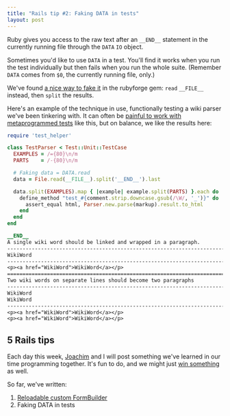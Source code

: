 ```yaml
---
title: "Rails tip #2: Faking DATA in tests"
layout: post
---
```

<p>Ruby gives you access to the raw text after an <code>__END__</code> statement in the currently running file through the <code>DATA</code> <code>IO</code> object.</p>

<p>Sometimes you'd like to use <code>DATA</code> in a test. You'll find it works when you run the test individually but then fails when you run the whole suite. (Remember <code>DATA</code> comes from <code>$0</code>, the currently running file, only.)</p>

<p>We've found <a href="http://codeforpeople.rubyforge.org/svn/rubyforge/tags/0.4.5/lib/rubyforge.rb">a nice way to fake it</a> in the rubyforge gem: <code>read</code> <code>__FILE__</code> instead, then <code>split</code> the results.</p>

<p>Here's an example of the technique in use, functionally testing a wiki parser we've been tinkering with. It can often be <a href="http://blog.jayfields.com/2008/03/testing-anti-pattern-metaprogrammed.html">painful to work with metaprogrammed tests</a> like this, but on balance, we like the results here:</p>

```ruby
require 'test_helper'

class TestParser < Test::Unit::TestCase
  EXAMPLES = /={80}\n/m
  PARTS    = /-{80}\n/m

  # Faking data = DATA.read
  data = File.read(__FILE__).split('__END__').last

  data.split(EXAMPLES).map { |example| example.split(PARTS) }.each do |comment, markup, html|
    define_method "test_#{comment.strip.downcase.gsub(/\W/, '_')}" do
      assert_equal html, Parser.new.parse(markup).result.to_html
    end
  end
end

__END__
A single wiki word should be linked and wrapped in a paragraph.
--------------------------------------------------------------------------------
WikiWord
--------------------------------------------------------------------------------
<p><a href="WikiWord">WikiWord</a></p>
================================================================================
Two wiki words on separate lines should become two paragraphs
--------------------------------------------------------------------------------
WikiWord
WikiWord
--------------------------------------------------------------------------------
<p><a href="WikiWord">WikiWord</a></p>
<p><a href="WikiWord">WikiWord</a></p>

```

<h2>5 Rails tips</h2>

<p>Each day this week, <a href="http://youtube.com/watch?v=J35CuC3ywnc">Joachim</a> and I will post something we've learned in our time programming together. It's fun to do, and we might just <a href="http://railscasts.com/contest">win something</a> as well.</p>

<p>So far, we've written:</p>

<ol>
  <li><a href="{{ site.url }}/2008/04/21/rails-tip-1-reloadable-custom-formbuilder.html">Reloadable custom FormBuilder</a></li>
  <li>Faking DATA in tests</li>
</ol>
